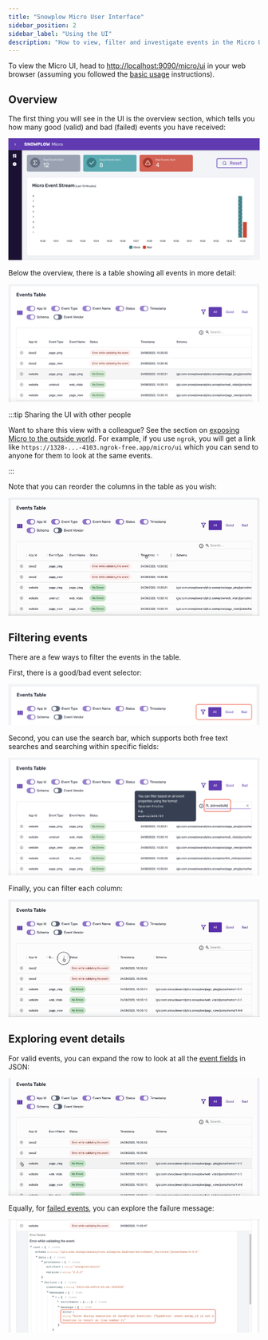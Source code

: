 ```yaml
---
title: "Snowplow Micro User Interface"
sidebar_position: 2
sidebar_label: "Using the UI"
description: "How to view, filter and investigate events in the Micro UI."
---
```


To view the Micro UI, head to [http://localhost:9090/micro/ui](http://localhost:9090/micro/ui) in your web browser (assuming you followed the [basic usage](/docs/testing-debugging/snowplow-micro/basic-usage/index.md) instructions).

## Overview

The first thing you will see in the UI is the overview section, which tells you how many good (valid) and bad (failed) events you have received:

![Overview section of the UI](../images/overview.png)

Below the overview, there is a table showing all events in more detail:

![Event table](../images/event-table.png)

:::tip Sharing the UI with other people

Want to share this view with a colleague? See the section on [exposing Micro to the outside world](/docs/testing-debugging/snowplow-micro/remote-usage/index.md#exposing-micro-via-a-public-domain-name). For example, if you use `ngrok`, you will get a link like `https://1328-...-4103.ngrok-free.app/micro/ui` which you can send to anyone for them to look at the same events.

:::

Note that you can reorder the columns in the table as you wish:

![Reordering the columns in the table](../images/reordering-columns.gif)

## Filtering events

There are a few ways to filter the events in the table.

First, there is a good/bad event selector:

![Good/bad event selector](../images/good-bad-filter.png)

Second, you can use the search bar, which supports both free text searches and searching within specific fields:

![Search bar](../images/global-search.png)

Finally, you can filter each column:

![Filtering events by application id](../images/filtering-columns.gif)

## Exploring event details

For valid events, you can expand the row to look at all the [event fields](/docs/understanding-your-pipeline/canonical-event/index.md) in JSON:

![Expanding the event row](../images/event-details.gif)

Equally, for [failed events](/docs/understanding-your-pipeline/failed-events/index.md), you can explore the failure message:

![Failure message for a failed event](../images/failure-details.png)
